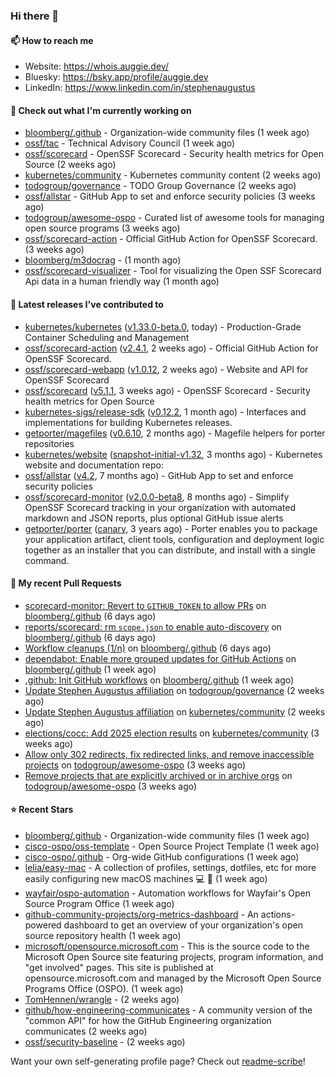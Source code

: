 ### Hi there 👋

#### 📫 How to reach me

- Website: https://whois.auggie.dev/
- Bluesky: https://bsky.app/profile/auggie.dev
- LinkedIn: https://www.linkedin.com/in/stephenaugustus

#### 👷 Check out what I'm currently working on

- [bloomberg/.github](https://github.com/bloomberg/.github) - Organization-wide community files (1 week ago)
- [ossf/tac](https://github.com/ossf/tac) - Technical Advisory Council (1 week ago)
- [ossf/scorecard](https://github.com/ossf/scorecard) - OpenSSF Scorecard - Security health metrics for Open Source (2 weeks ago)
- [kubernetes/community](https://github.com/kubernetes/community) - Kubernetes community content (2 weeks ago)
- [todogroup/governance](https://github.com/todogroup/governance) - TODO Group Governance (2 weeks ago)
- [ossf/allstar](https://github.com/ossf/allstar) - GitHub App to set and enforce security policies (3 weeks ago)
- [todogroup/awesome-ospo](https://github.com/todogroup/awesome-ospo) - Curated list of awesome tools for managing open source programs (3 weeks ago)
- [ossf/scorecard-action](https://github.com/ossf/scorecard-action) - Official GitHub Action for OpenSSF Scorecard. (3 weeks ago)
- [bloomberg/m3docrag](https://github.com/bloomberg/m3docrag) -  (1 month ago)
- [ossf/scorecard-visualizer](https://github.com/ossf/scorecard-visualizer) - Tool for visualizing the Open SSF Scorecard Api data in a human friendly way (1 month ago)

#### 🔭 Latest releases I've contributed to

- [kubernetes/kubernetes](https://github.com/kubernetes/kubernetes) ([v1.33.0-beta.0](https://github.com/kubernetes/kubernetes/releases/tag/v1.33.0-beta.0), today) - Production-Grade Container Scheduling and Management
- [ossf/scorecard-action](https://github.com/ossf/scorecard-action) ([v2.4.1](https://github.com/ossf/scorecard-action/releases/tag/v2.4.1), 2 weeks ago) - Official GitHub Action for OpenSSF Scorecard.
- [ossf/scorecard-webapp](https://github.com/ossf/scorecard-webapp) ([v1.0.12](https://github.com/ossf/scorecard-webapp/releases/tag/v1.0.12), 2 weeks ago) - Website and API for OpenSSF Scorecard
- [ossf/scorecard](https://github.com/ossf/scorecard) ([v5.1.1](https://github.com/ossf/scorecard/releases/tag/v5.1.1), 3 weeks ago) - OpenSSF Scorecard - Security health metrics for Open Source
- [kubernetes-sigs/release-sdk](https://github.com/kubernetes-sigs/release-sdk) ([v0.12.2](https://github.com/kubernetes-sigs/release-sdk/releases/tag/v0.12.2), 1 month ago) - Interfaces and implementations for building Kubernetes releases.
- [getporter/magefiles](https://github.com/getporter/magefiles) ([v0.6.10](https://github.com/getporter/magefiles/releases/tag/v0.6.10), 2 months ago) - Magefile helpers for porter repositories
- [kubernetes/website](https://github.com/kubernetes/website) ([snapshot-initial-v1.32](https://github.com/kubernetes/website/releases/tag/snapshot-initial-v1.32), 3 months ago) - Kubernetes website and documentation repo: 
- [ossf/allstar](https://github.com/ossf/allstar) ([v4.2](https://github.com/ossf/allstar/releases/tag/v4.2), 7 months ago) - GitHub App to set and enforce security policies
- [ossf/scorecard-monitor](https://github.com/ossf/scorecard-monitor) ([v2.0.0-beta8](https://github.com/ossf/scorecard-monitor/releases/tag/v2.0.0-beta8), 8 months ago) - Simplify OpenSSF Scorecard tracking in your organization with automated markdown and JSON reports, plus optional GitHub issue alerts
- [getporter/porter](https://github.com/getporter/porter) ([canary](https://github.com/getporter/porter/releases/tag/canary), 3 years ago) - Porter enables you to package your application artifact, client tools, configuration and deployment logic together as an installer that you can distribute, and install with a single command.

#### 🔨 My recent Pull Requests

- [scorecard-monitor: Revert to `GITHUB_TOKEN` to allow PRs](https://github.com/bloomberg/.github/pull/14) on [bloomberg/.github](https://github.com/bloomberg/.github) (6 days ago)
- [reports/scorecard: rm `scope.json` to enable auto-discovery](https://github.com/bloomberg/.github/pull/13) on [bloomberg/.github](https://github.com/bloomberg/.github) (6 days ago)
- [Workflow cleanups (1/n)](https://github.com/bloomberg/.github/pull/12) on [bloomberg/.github](https://github.com/bloomberg/.github) (6 days ago)
- [dependabot: Enable more grouped updates for GitHub Actions](https://github.com/bloomberg/.github/pull/9) on [bloomberg/.github](https://github.com/bloomberg/.github) (1 week ago)
- [.github: Init GitHub workflows](https://github.com/bloomberg/.github/pull/3) on [bloomberg/.github](https://github.com/bloomberg/.github) (1 week ago)
- [Update Stephen Augustus affiliation](https://github.com/todogroup/governance/pull/375) on [todogroup/governance](https://github.com/todogroup/governance) (2 weeks ago)
- [Update Stephen Augustus affiliation](https://github.com/kubernetes/community/pull/8351) on [kubernetes/community](https://github.com/kubernetes/community) (2 weeks ago)
- [elections/cocc: Add 2025 election results](https://github.com/kubernetes/community/pull/8342) on [kubernetes/community](https://github.com/kubernetes/community) (3 weeks ago)
- [Allow only 302 redirects, fix redirected links, and remove inaccessible projects](https://github.com/todogroup/awesome-ospo/pull/69) on [todogroup/awesome-ospo](https://github.com/todogroup/awesome-ospo) (3 weeks ago)
- [Remove projects that are explicitly archived or in archive orgs](https://github.com/todogroup/awesome-ospo/pull/68) on [todogroup/awesome-ospo](https://github.com/todogroup/awesome-ospo) (3 weeks ago)

#### ⭐ Recent Stars

- [bloomberg/.github](https://github.com/bloomberg/.github) - Organization-wide community files (1 week ago)
- [cisco-ospo/oss-template](https://github.com/cisco-ospo/oss-template) - Open Source Project Template (1 week ago)
- [cisco-ospo/.github](https://github.com/cisco-ospo/.github) - Org-wide GitHub configurations (1 week ago)
- [lelia/easy-mac](https://github.com/lelia/easy-mac) - A collection of profiles, settings, dotfiles, etc for more easily configuring new macOS machines 💻 🍎 (1 week ago)
- [wayfair/ospo-automation](https://github.com/wayfair/ospo-automation) - Automation workflows for Wayfair&#39;s Open Source Program Office (1 week ago)
- [github-community-projects/org-metrics-dashboard](https://github.com/github-community-projects/org-metrics-dashboard) - An actions-powered dashboard to get an overview of your organization&#39;s open source repository health (1 week ago)
- [microsoft/opensource.microsoft.com](https://github.com/microsoft/opensource.microsoft.com) - This is the source code to the Microsoft Open Source site featuring projects, program information, and &#34;get involved&#34; pages. This site is published at opensource.microsoft.com and managed by the Microsoft Open Source Programs Office (OSPO). (1 week ago)
- [TomHennen/wrangle](https://github.com/TomHennen/wrangle) -  (2 weeks ago)
- [github/how-engineering-communicates](https://github.com/github/how-engineering-communicates) - A community version of the &#34;common API&#34; for how the GitHub Engineering organization communicates (2 weeks ago)
- [ossf/security-baseline](https://github.com/ossf/security-baseline) -  (2 weeks ago)



Want your own self-generating profile page? Check out [readme-scribe](https://github.com/muesli/readme-scribe)!
